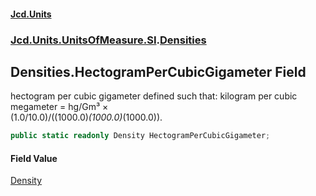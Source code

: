 #### [Jcd.Units](index.md 'index')
### [Jcd.Units.UnitsOfMeasure.SI](Jcd.Units.UnitsOfMeasure.SI.md 'Jcd.Units.UnitsOfMeasure.SI').[Densities](Densities.md 'Jcd.Units.UnitsOfMeasure.SI.Densities')

## Densities.HectogramPerCubicGigameter Field

hectogram per cubic gigameter defined such that: kilogram per cubic megameter = hg/Gm³ ×  
(1.0/10.0)/((1000.0)*(1000.0)*(1000.0)).

```csharp
public static readonly Density HectogramPerCubicGigameter;
```

#### Field Value
[Density](Density.md 'Jcd.Units.UnitTypes.Density')